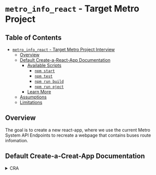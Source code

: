 # `metro_info_react` - Target Metro Project

## Table of Contents

- [`metro_info_react` - Target Metro Project Interview](#metro_info_react)
    * [Overview](#overview)
    * [Default Create-a-React-App Documentation](#default-create-a-react-app-documentation)
        + [Available Scripts](#available-scripts)
            - [`npm start`](#npm-start)
            - [`npm test`](#npm-test)
            - [`npm run build`](#npm-run-build)
            - [`npm run eject`](#npm-run-eject)
        + [Learn More](#learn-more)
    * [Assumptions](#assumptions)
    * [Limitations](#limitations)

## Overview

The goal is to create a new react-app, where we use the current Metro System API Endpoints to recreate a webpage that contains buses route infomation.

## Default Create-a-Creat-App Documentation

<details>
<summary>CRA</summary>

### Available Scripts

In the project directory, you can run:

#### `npm start`

Runs the app in the development mode.\
Open [http://localhost:3000](http://localhost:3000) to view it in the browser.

The page will reload if you make edits.\
You will also see any lint errors in the console.

#### `npm test`

Launches the test runner in the interactive watch mode.\
See the section about [running tests](https://facebook.github.io/create-react-app/docs/running-tests) for more
information.

#### `npm run build`

Builds the app for production to the `build` folder.\
It correctly bundles React in production mode and optimizes the build for the best performance.

The build is minified and the filenames include the hashes.\
Your app is ready to be deployed!

See the section about [deployment](https://facebook.github.io/create-react-app/docs/deployment) for more information.

#### `npm run eject`

**Note: this is a one-way operation. Once you `eject`, you can’t go back!**

If you aren’t satisfied with the build tool and configuration choices, you can `eject` at any time. This command will
remove the single build dependency from your project.

Instead, it will copy all the configuration files and the transitive dependencies (webpack, Babel, ESLint, etc) right
into your project so you have full control over them. All of the commands except `eject` will still work, but they will
point to the copied scripts so you can tweak them. At this point you’re on your own.

You don’t have to ever use `eject`. The curated feature set is suitable for small and middle deployments, and you
shouldn’t feel obligated to use this feature. However we understand that this tool wouldn’t be useful if you couldn’t
customize it when you are ready for it.

### Learn More

You can learn more in
the [Create React App documentation](https://facebook.github.io/create-react-app/docs/getting-started).

To learn React, check out the [React documentation](https://reactjs.org/).

### Assumptions

- The first assumption was that an user should be able to navigate to a link wheter it has a complete URL or not as well as not having a correct URL. Per example if an user navigates to the URL that has the Route ID, Direction ID and Stop Label, the data should get fetched with the given IDs and data displayed, with the ability to change to another route, direction or stop as well. 
- My next assuption was if an user has an URL with a correct Route ID but a bad Direction ID, the page should fetch that Route data and set it but ignore the bad direction ID.
- Another assumption was the routing to always redirect to the metroRoutes path and then add on any more info if needed. Therefore this page would always display but this can easily be change with a given home page. Per example a home page that could include an information center, map or other form of Route data fetching. Therefore create a /metroHome path and make it the default if the URL is not recognizable.
- I also made the assumption of this application being used in mobile format therefore the layout changes based on that. But doing a max of 360px for the smallest screen size. 
- The application was also made decently accessible as tabbing works fully so the app is somewhat WCAG complient. Unfortunately creating Aria Labels that match the options to stop info was not done because of time constraints.

### Limitations

- I ran into problems running the jest tests as it does not like the import of things such as axios when rendering in the jest test. I have only done a small amount of jest testing on my own free time as in the company I currently work for has QA create all the automation tests. I have not encounter this issue before and all the remedies online did not help. I can discuss this further.
- There are fine tuning left on this app because as functional and interactive as it is, there are small details that make the page more enjoyable to use. Things that an user might never notice but would enjoy if given to them, per exaple: The drop down menu, in the scrollable part, adding a shadow at the bottom of the box to indicate that there is more options or a button arrow to further go down and explore the options. Loading spinners, animation transitions and more styling and logic to make the app seem seamlessly even when running on a very slow API endpoint.

</details>
